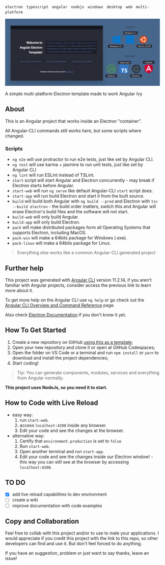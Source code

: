 `electron` &nbsp; `typescript` &nbsp; `angular` &nbsp; `nodejs` &nbsp; `windows` &nbsp; `desktop` &nbsp; `web` &nbsp; `multi-platform`

![header](https://raw.githubusercontent.com/euaaron/template-angular-electron/main/docs/README-header.jpg?token=AGJCZYW5RXEENQUF6GMPYIDBOR3UE)

A simple multi-platform Electron template made to work Angular Ivy

## About

This is an Angular project that works inside an Electron "container".

All Angular-CLI commands still works here, but some scripts where changed.

### Scripts

- `ng e2e` will use protractor to run e2e tests, just like set by Angular CLI.
- `ng test` will use karma + jasmine to run unit tests, just like set by Angular CLI
- `ng lint` will run ESLint instead of TSLint.
- `start` script will start Angular and Electron concurrently - may break if Electron starts before Angular.
- `start-web` will run `ng serve` like default Angular-CLI `start` script does.
- `start-app` will run build Electron and start it from the built source.
- `build` will build both Angular with `ng build --prod` and Electron with `tsc --build electron` - the build order matters, switch this and Angular will erase Electron's build files and the software will not start.
- `build-web` will only build Angular.
- `build-app` will only build Electron.
- `pack` will make distributed packages form all Operating Systems that supports Electron, including MacOS.
- `pack-win` will make a 64bits package for Windows (.exe).
- `pack-linux` will make a 64bits package for Linux.

> Everything else works like a common Angular-CLI generated project

## Further help

This project was generated with [Angular CLI](https://github.com/angular/angular-cli) version 11.2.14, if you aren't familiar with Angular projects, consider access the previous link to learn more about it.

To get more help on the Angular CLI use `ng help` or go check out the [Angular CLI Overview and Command Reference](https://angular.io/cli) page.

Also check [Electron Documentation](https://www.electronjs.org/docs/latest/) if you don't know it yet.

## How To Get Started

1. Create a new repository on GitHub [using this as a template](https://github.com/euaaron/template-angular-electron/generate);
2. Open your new repository and clone it or open at GitHub Codespaces;
3. Open the folder on VS Code or a terminal and run `npm install` or `yarn` to download and install the project dependencies;
4. Start coding!

> Tip: You can generate components, modules, services and everything from Angular normally.

**This project uses NodeJs, so you need it to start.**

## How to Code with Live Reload

- easy way:
  1. run `start-web`.
  2. access `localhost:4200` inside any browser.
  3. Edit your code and see the changes at the browser.
- alternative way:
  1. Certify that `environment.production` is set to `false`
  2. Run `start-web`.
  3. Open another terminal and run `start-app`.
  4. Edit your code and see the changes inside our Electron window! - this way you can still see at the browser by accessing `localhost:4200`.

## TO DO

- [x] add live reload capabilities to dev environment
- [ ] create a wiki
- [ ] improve documentation with code examples

## Copy and Collaboration

Feel free to collab with this project and/or to use to male your applications. I would appreciate if you credit this project with the link to this repo, so other developers can find and use it. But don't feel forced to do anything.

If you have an suggestion, problem or just want to say thanks, leave an issue!
